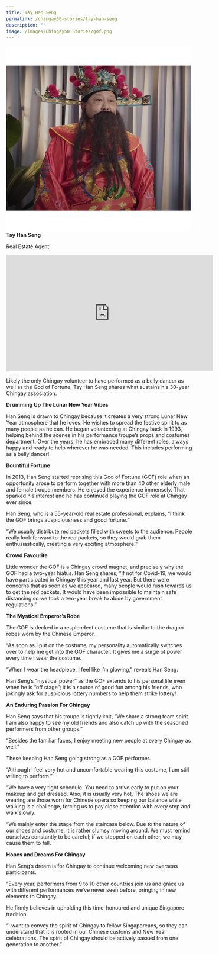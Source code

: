 ```yaml
---
title: Tay Han Seng
permalink: /chingay50-stories/tay-han-seng
description: ""
image: /images/Chingay50 Stories/gof.png
---
```

![Tay Han Seng](/images/Chingay50%20Stories/gof.png)
**Tay Han Seng**

Real Estate Agent

<iframe width="560" height="315" src="https://www.youtube.com/embed/IrV7rvjKw3A" title="YouTube video player" frameborder="0" allow="accelerometer; autoplay; clipboard-write; encrypted-media; gyroscope; picture-in-picture" allowfullscreen></iframe>

Likely the only Chingay volunteer to have performed as a belly dancer as well as the God of Fortune, Tay Han Seng shares what sustains his 30-year Chingay association.


**Drumming Up The Lunar New Year Vibes**

Han Seng is drawn to Chingay because it creates a very strong Lunar New Year atmosphere that he loves. He wishes to spread the festive spirit to as many people as he can. He began volunteering at Chingay back in 1993, helping behind the scenes in his performance troupe’s props and costumes department. Over the years, he has embraced many different roles, always happy and ready to help wherever he was needed. This includes performing as a belly dancer!


**Bountiful Fortune**

In 2013, Han Seng started reprising this God of Fortune (GOF) role when an opportunity arose to perform together with more than 40 other elderly male and female troupe members. He enjoyed the experience immensely. That sparked his interest and he has continued playing the GOF role at Chingay ever since.

Han Seng, who is a 55-year-old real estate professional, explains, “I think the GOF brings auspiciousness and good fortune.“

“We usually distribute red packets filled with sweets to the audience. People really look forward to the red packets, so they would grab them enthusiastically, creating a very exciting atmosphere.”


**Crowd Favourite**

Little wonder the GOF is a Chingay crowd magnet, and precisely why the GOF had a two-year hiatus. Han Seng shares, “If not for Covid-19, we would have participated in Chingay this year and last year. But there were concerns that as soon as we appeared, many people would rush towards us to get the red packets. It would have been impossible to maintain safe distancing so we took a two-year break to abide by government regulations.”

**The Mystical Emperor’s Robe**

The GOF is decked in a resplendent costume that is similar to the dragon robes worn by the Chinese Emperor. 

“As soon as I put on the costume, my personality automatically switches over to help me get into the GOF character. It gives me a surge of power every time I wear the costume.

“When I wear the headpiece, I feel like I’m glowing,” reveals Han Seng.

Han Seng’s “mystical power” as the GOF extends to his personal life even when he is “off stage”; it is a source of good fun among his friends, who jokingly ask for auspicious lottery numbers to help them strike lottery!

**An Enduring Passion For Chingay**

Han Seng says that his troupe is tightly knit, “We share a strong team spirit. I am also happy to see my old friends and also catch up with the seasoned performers from other groups.”

“Besides the familiar faces, I enjoy meeting new people at every Chingay as well.”

These keeping Han Seng going strong as a GOF performer.

“Although I feel very hot and uncomfortable wearing this costume, I am still willing to perform.”

“We have a very tight schedule. You need to arrive early to put on your makeup and get dressed. Also, it is usually very hot. The shoes we are wearing are those worn for Chinese opera so keeping our balance while walking is a challenge, forcing us to pay close attention with every step and walk slowly.

“We mainly enter the stage from the staircase below. Due to the nature of our shoes and costume, it is rather clumsy moving around. We must remind ourselves constantly to be careful; if we stepped on each other, we may cause them to fall.

**Hopes and Dreams For Chingay**

Han Seng’s dream is for Chingay to continue welcoming new overseas participants.

“Every year, performers from 9 to 10 other countries join us and grace us with different performances we’ve never seen before, bringing in new elements to Chingay.

He firmly believes in upholding this time-honoured and unique Singapore tradition.

“I want to convey the spirit of Chingay to fellow Singaporeans, so they can understand that it is rooted in our Chinese customs and New Year celebrations. The spirit of Chingay should be actively passed from one generation to another.”